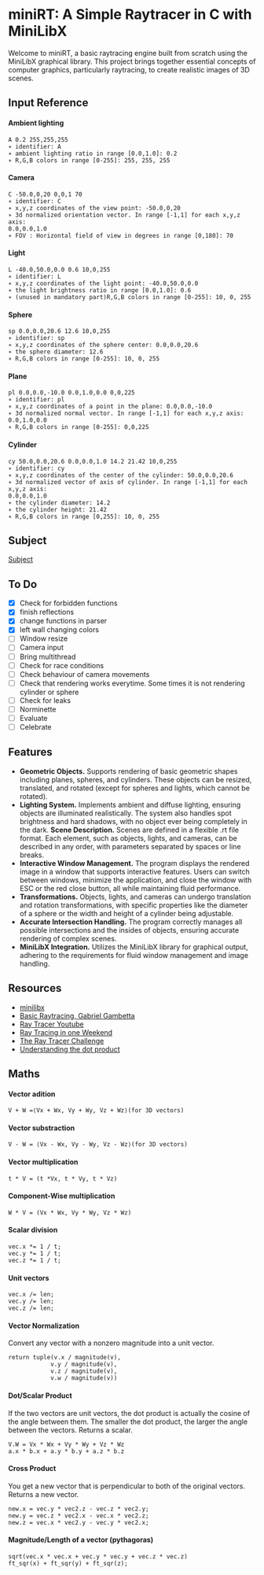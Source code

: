 # miniRT: A Simple Raytracer in C with MiniLibX
Welcome to miniRT, a basic raytracing engine built from scratch using the MiniLibX graphical library. This project brings together essential concepts of computer graphics, particularly raytracing, to create realistic images of 3D scenes.

## Input Reference

#### Ambient lighting
	A 0.2 255,255,255
	∗ identifier: A
	∗ ambient lighting ratio in range [0.0,1.0]: 0.2
	∗ R,G,B colors in range [0-255]: 255, 255, 255

#### Camera
	C -50.0,0,20 0,0,1 70
	∗ identifier: C
	∗ x,y,z coordinates of the view point: -50.0,0,20
	∗ 3d normalized orientation vector. In range [-1,1] for each x,y,z axis:
	0.0,0.0,1.0
	∗ FOV : Horizontal field of view in degrees in range [0,180]: 70

#### Light
	L -40.0,50.0,0.0 0.6 10,0,255
	∗ identifier: L
	∗ x,y,z coordinates of the light point: -40.0,50.0,0.0
	∗ the light brightness ratio in range [0.0,1.0]: 0.6
	∗ (unused in mandatory part)R,G,B colors in range [0-255]: 10, 0, 255

#### Sphere
	sp 0.0,0.0,20.6 12.6 10,0,255
	∗ identifier: sp
	∗ x,y,z coordinates of the sphere center: 0.0,0.0,20.6
	∗ the sphere diameter: 12.6
	∗ R,G,B colors in range [0-255]: 10, 0, 255

#### Plane
	pl 0.0,0.0,-10.0 0.0,1.0,0.0 0,0,225
	∗ identifier: pl
	∗ x,y,z coordinates of a point in the plane: 0.0,0.0,-10.0
	∗ 3d normalized normal vector. In range [-1,1] for each x,y,z axis: 0.0,1.0,0.0
	∗ R,G,B colors in range [0-255]: 0,0,225

#### Cylinder
	cy 50.0,0.0,20.6 0.0,0.0,1.0 14.2 21.42 10,0,255
	∗ identifier: cy
	∗ x,y,z coordinates of the center of the cylinder: 50.0,0.0,20.6
	∗ 3d normalized vector of axis of cylinder. In range [-1,1] for each x,y,z axis:
	0.0,0.0,1.0
	∗ the cylinder diameter: 14.2
	∗ the cylinder height: 21.42
	∗ R,G,B colors in range [0,255]: 10, 0, 255

## Subject
[Subject](https://cdn.intra.42.fr/pdf/pdf/137465/en.subject.pdf)

## To Do
- [x] Check for forbidden functions
- [x] finish reflections
- [x] change functions in parser
- [x] left wall changing colors
- [ ] Window resize
- [ ] Camera input
- [ ] Bring multithread
- [ ] Check for race conditions
- [ ] Check behaviour of camera movements
- [ ] Check that rendering works everytime. Some times it is not rendering cylinder or sphere
- [ ] Check for leaks
- [ ] Norminette
- [ ] Evaluate
- [ ] Celebrate

## Features
- **Geometric Objects.** Supports rendering of basic geometric shapes including planes, spheres, and cylinders. These objects can be resized, translated, and rotated (except for spheres and lights, which cannot be rotated).
- **Lighting System.** Implements ambient and diffuse lighting, ensuring objects are illuminated realistically. The system also handles spot brightness and hard shadows, with no object ever being completely in the dark.
**Scene Description.** Scenes are defined in a flexible .rt file format. Each element, such as objects, lights, and cameras, can be described in any order, with parameters separated by spaces or line breaks.
- **Interactive Window Management.** The program displays the rendered image in a window that supports interactive features. Users can switch between windows, minimize the application, and close the window with ESC or the red close button, all while maintaining fluid performance.
- **Transformations.** Objects, lights, and cameras can undergo translation and rotation transformations, with specific properties like the diameter of a sphere or the width and height of a cylinder being adjustable.
- **Accurate Intersection Handling.** The program correctly manages all possible intersections and the insides of objects, ensuring accurate rendering of complex scenes.
- **MiniLibX Integration.** Utilizes the MiniLibX library for graphical output, adhering to the requirements for fluid window management and image handling.


## Resources
- [minilibx](https://aurelienbrabant.fr/blog?q=minilibx)
- [Basic Raytracing, Gabriel Gambetta](https://www.gabrielgambetta.com/computer-graphics-from-scratch/02-basic-raytracing.html)
- [Ray Tracer Youtube](https://www.youtube.com/watch?v=RIgc5J_ZGu8&list=PLAqGIYgEAxrUO6ODA0pnLkM2UOijerFPv&index=1)
- [Ray Tracing in one Weekend](https://raytracing.github.io/)
- [The Ray Tracer Challenge](http://raytracerchallenge.com/)
- [Understanding the dot product](https://betterexplained.com/articles/vector-calculus-understanding-the-dot-product/)

## Maths 

#### Vector adition
	V + W =⟨Vx​ + Wx​, Vy​ + Wy​, Vz​ + Wz​⟩(for 3D vectors)

#### Vector substraction
	V - W = ⟨Vx​ - Wx​, Vy​ - Wy​, Vz​ - Wz​⟩(for 3D vectors)

#### Vector multiplication
	t * V = (t *Vx, t * Vy, t * Vz)

#### Component-Wise multiplication
	W * V = (Vx * Wx, Vy * Wy, Vz * Wz)

#### Scalar division
	vec.x *= 1 / t;
	vec.y *= 1 / t;
	vec.z *= 1 / t;

#### Unit vectors
    vec.x /= len;
    vec.y /= len;
    vec.z /= len;

#### Vector Normalization
Convert any vector  with a nonzero magnitude into a unit vector.

    return tuple(v.x / magnitude(v),
                v.y / magnitude(v),
                v.z / magnitude(v),
                v.w / magnitude(v))

#### Dot/Scalar Product
If the two vectors are unit vectors, the dot product is actually the cosine of the angle between them. The smaller the dot product, the larger the angle between the vectors. Returns a scalar.

	V.W = Vx * Wx + Vy * Wy + Vz * Wz
	a.x * b.x + a.y * b.y + a.z * b.z

#### Cross Product
You get a new vector that is perpendicular to both of the original vectors. Returns a new vector.

    new.x = vec.y * vec2.z - vec.z * vec2.y;
    new.y = vec.z * vec2.x - vec.x * vec2.z;
    new.z = vec.x * vec2.y - vec.y * vec2.x;

#### Magnitude/Length of a vector (pythagoras)
	sqrt(vec.x * vec.x + vec.y * vec.y + vec.z * vec.z)
	ft_sqr(x) + ft_sqr(y) + ft_sqr(z);




